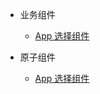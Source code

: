 - 业务组件

  - [App 选择组件](ui-examples/app-select.md "App 选择组件")

- 原子组件

  - [App 选择组件](ui-examples/app-select.md)
